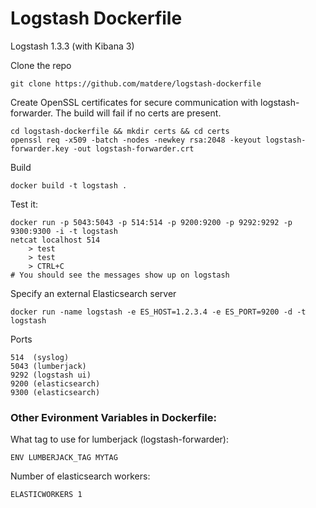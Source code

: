 # Logstash Dockerfile

Logstash 1.3.3 (with Kibana 3)


Clone the repo

    git clone https://github.com/matdere/logstash-dockerfile

Create OpenSSL certificates for secure communication with logstash-forwarder.
The build will fail if no certs are present.

    cd logstash-dockerfile && mkdir certs && cd certs
    openssl req -x509 -batch -nodes -newkey rsa:2048 -keyout logstash-forwarder.key -out logstash-forwarder.crt

Build

    docker build -t logstash .

Test it:

    docker run -p 5043:5043 -p 514:514 -p 9200:9200 -p 9292:9292 -p 9300:9300 -i -t logstash
    netcat localhost 514
        > test
        > test
        > CTRL+C
    # You should see the messages show up on logstash

Specify an external Elasticsearch server

    docker run -name logstash -e ES_HOST=1.2.3.4 -e ES_PORT=9200 -d -t logstash

Ports

    514  (syslog)
    5043 (lumberjack)
    9292 (logstash ui)
    9200 (elasticsearch)
    9300 (elasticsearch)


### Other Evironment Variables in Dockerfile:

What tag to use for lumberjack (logstash-forwarder):
    
    ENV LUMBERJACK_TAG MYTAG

Number of elasticsearch workers:
    
    ELASTICWORKERS 1
